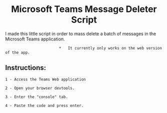<h1 id="title" align="center">Microsoft Teams Message Deleter Script</h1>

   <p id="description">I made this little script in order to mass delete a batch of messages in the Microsoft Teams application.</p>

                            *   It currently only works on the web version of the app.

<h2>Instructions: </h2>

```
1 - Access the Teams Web application  
```

```
2 - Open your browser devtools.
```

```
3 - Enter the "console" tab.
```

```
4 - Paste the code and press enter.
```
